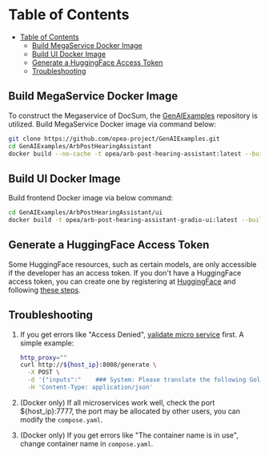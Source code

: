 # Table of Contents

- [Table of Contents](#table-of-contents)
  - [Build MegaService Docker Image](#build-megaservice-docker-image)
  - [Build UI Docker Image](#build-ui-docker-image)
  - [Generate a HuggingFace Access Token](#generate-a-huggingface-access-token)
  - [Troubleshooting](#troubleshooting)

## Build MegaService Docker Image

To construct the Megaservice of DocSum, the [GenAIExamples](https://github.com/opea-project/GenAIExamples.git) repository is utilized. Build MegaService Docker image via command below:

```bash
git clone https://github.com/opea-project/GenAIExamples.git
cd GenAIExamples/ArbPostHearingAssistant
docker build --no-cache -t opea/arb-post-hearing-assistant:latest --build-arg https_proxy=$https_proxy --build-arg http_proxy=$http_proxy -f Dockerfile .
```

## Build UI Docker Image

Build frontend Docker image via below command:

```bash
cd GenAIExamples/ArbPostHearingAssistant/ui
docker build -t opea/arb-post-hearing-assistant-gradio-ui:latest --build-arg https_proxy=$https_proxy --build-arg http_proxy=$http_proxy -f ./docker/Dockerfile .
```

## Generate a HuggingFace Access Token

Some HuggingFace resources, such as certain models, are only accessible if the developer has an access token. If you don't have a HuggingFace access token, you can create one by registering at [HuggingFace](https://huggingface.co/) and following [these steps](https://huggingface.co/docs/transformers.js/en/guides/private#step-1-generating-a-user-access-token).

## Troubleshooting

1. If you get errors like "Access Denied", [validate micro service](https://github.com/opea-project/GenAIExamples/tree/main/DocSum/docker_compose/intel/cpu/xeon/README.md#validate-microservices) first. A simple example:

   ```bash
   http_proxy=""
   curl http://${host_ip}:8008/generate \
     -X POST \
     -d '{"inputs":"    ### System: Please translate the following Golang codes into  Python codes.    ### Original codes:    '\'''\'''\''Golang    \npackage main\n\nimport \"fmt\"\nfunc main() {\n    fmt.Println(\"Hello, World!\");\n    '\'''\'''\''    ### Translated codes:","parameters":{"max_tokens":17, "do_sample": true}}' \
     -H 'Content-Type: application/json'
   ```

2. (Docker only) If all microservices work well, check the port ${host_ip}:7777, the port may be allocated by other users, you can modify the `compose.yaml`.
3. (Docker only) If you get errors like "The container name is in use", change container name in `compose.yaml`.